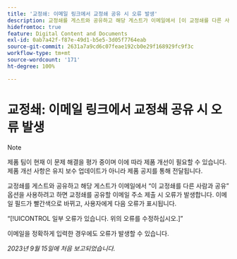 ```yaml
---
title: '교정쇄: 이메일 링크에서 교정쇄 공유 시 오류 발생'
description: 교정쇄를 게스트와 공유하고 해당 게스트가 이메일에서 [이 교정쇄를 다른 사람과 공유] 옵션을 사용하려고 하면 교정쇄를 공유할 이메일 주소 제출 시 오류가 발생합니다. 이메일 필드가 빨간색으로 바뀌고, 사용자에게 오류가 표시됩니다.
hidefromtoc: true
feature: Digital Content and Documents
exl-id: 0ab7a42f-f87e-49d1-b5e5-3d05f7764eab
source-git-commit: 2631a7a9cd6c07feae192cb0e29f168929fc9f3c
workflow-type: tm+mt
source-wordcount: '171'
ht-degree: 100%

---
```


# 교정쇄: 이메일 링크에서 교정쇄 공유 시 오류 발생

>[!NOTE]
>
>제품 팀이 현재 이 문제 해결을 평가 중이며 이에 따라 제품 개선이 필요할 수 있습니다. 제품 개선 사항은 유지 보수 업데이트가 아니라 제품 공지를 통해 전달됩니다.

교정쇄를 게스트와 공유하고 해당 게스트가 이메일에서 “이 교정쇄를 다른 사람과 공유” 옵션을 사용하려고 하면 교정쇄를 공유할 이메일 주소 제출 시 오류가 발생합니다. 이메일 필드가 빨간색으로 바뀌고, 사용자에게 다음 오류가 표시됩니다.

“[!UICONTROL 일부 오류가 있습니다. 위의 오류를 수정하십시오.]”

이메일을 정확하게 입력한 경우에도 오류가 발생할 수 있습니다.

_2023년 9월 15일에 처음 보고되었습니다._
